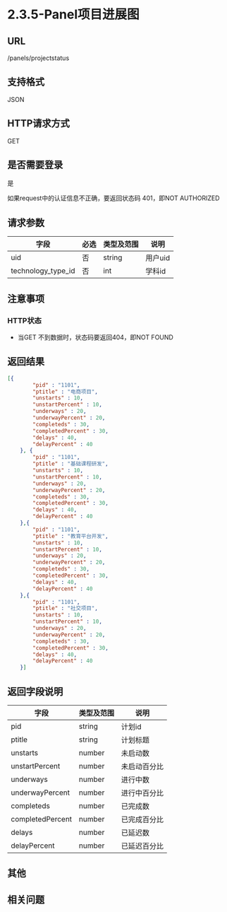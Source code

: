 # 2.3.5-Panel项目进展图

## URL

/panels/projectstatus

## 支持格式

JSON

## HTTP请求方式

GET

## 是否需要登录

是

如果request中的认证信息不正确，要返回状态码 401，即NOT AUTHORIZED

## 请求参数

字段 | 必选 | 类型及范围 | 说明
----|------|----------|-------------
uid                 | 否   | string   | 用户uid
technology_type_id  | 否   | int      | 学科id

## 注意事项

### HTTP状态

- 当GET 不到数据时，状态码要返回404，即NOT FOUND

## 返回结果

```json
[{
        "pid" : "1101",
        "ptitle" : "电商项目",
        "unstarts" : 10,
        "unstartPercent" : 10,
        "underways" : 20,
        "underwayPercent" : 20,
        "completeds" : 30,
        "completedPercent" : 30,
        "delays" : 40,
        "delayPercent" : 40
    }, {
        "pid" : "1101",
        "ptitle" : "基础课程研发",
        "unstarts" : 10,
        "unstartPercent" : 10,
        "underways" : 20,
        "underwayPercent" : 20,
        "completeds" : 30,
        "completedPercent" : 30,
        "delays" : 40,
        "delayPercent" : 40
    },{
        "pid" : "1101",
        "ptitle" : "教育平台开发",
        "unstarts" : 10,
        "unstartPercent" : 10,
        "underways" : 20,
        "underwayPercent" : 20,
        "completeds" : 30,
        "completedPercent" : 30,
        "delays" : 40,
        "delayPercent" : 40
    },{
        "pid" : "1101",
        "ptitle" : "社交项目",
        "unstarts" : 10,
        "unstartPercent" : 10,
        "underways" : 20,
        "underwayPercent" : 20,
        "completeds" : 30,
        "completedPercent" : 30,
        "delays" : 40,
        "delayPercent" : 40
    }]
```

## 返回字段说明

字段 | 类型及范围 | 说明
----|----------|-------------
pid                 | string  | 计划id
ptitle              | string  | 计划标题
unstarts            | number  | 未启动数
unstartPercent      | number  | 未启动百分比
underways           | number  | 进行中数
underwayPercent     | number  | 进行中百分比
completeds          | number  | 已完成数
completedPercent    | number  | 已完成百分比
delays              | number  | 已延迟数
delayPercent        | number  | 已延迟百分比

## 其他

## 相关问题
